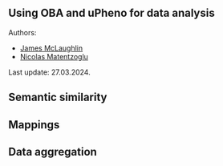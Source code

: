 ## Using OBA and uPheno for data analysis

Authors:

- [James McLaughlin](https://orcid.org/0000-0002-8361-2795)
- [Nicolas Matentzoglu](https://orcid.org/0000-0002-7356-1779)

Last update: 27.03.2024.

## Semantic similarity

## Mappings

## Data aggregation